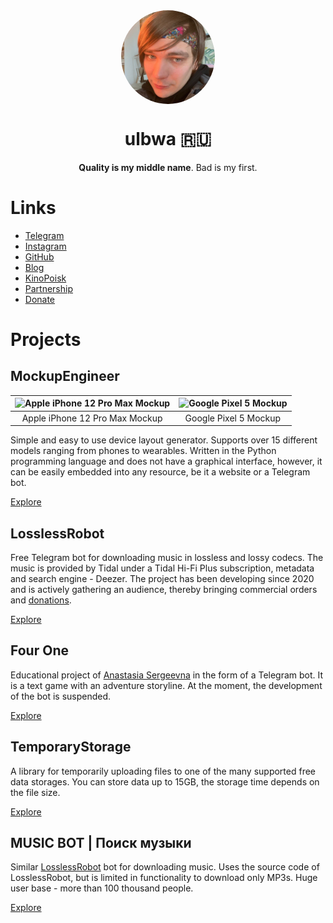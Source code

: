 <div align="center">
  <img align="center" style="border-radius: 50%;" width="150" src="https://raw.githubusercontent.com/ulbwa/ulbwa/main/static/favico.jpg" alt="favico.jpg">
  <h1>ulbwa 🇷🇺</h1>
  <p><b>Quality is my middle name</b>. Bad is my first.</p>
</div>

# Links

* [Telegram](https://ulbwa.github.io/go?to=telegram)
* [Instagram](https://ulbwa.github.io/go?to=instagram)
* [GitHub](https://ulbwa.github.io/go?to=github)
* [Blog](https://ulbwa.github.io/go?to=blog)
* [KinoPoisk](https://ulbwa.github.io/go?to=kinopoisk)
* [Partnership](https://ulbwa.github.io/go?to=partner)
* [Donate](https://ulbwa.github.io/go?to=donate)

# Projects

## MockupEngineer
![Apple iPhone 12 Pro Max Mockup](https://raw.githubusercontent.com/ulbwazhine/MockupEngineer/main/MockupEngineer/templates/iphone12promax/example.png) | ![Google Pixel 5 Mockup](https://raw.githubusercontent.com/ulbwazhine/MockupEngineer/main/MockupEngineer/templates/pixel5/example.png)
:---: | :---:
Apple iPhone 12 Pro Max Mockup | Google Pixel 5 Mockup

Simple and easy to use device layout generator. Supports over 15 different models ranging from phones to wearables. Written in the Python programming language and does not have a graphical interface, however, it can be easily embedded into any resource, be it a website or a Telegram bot.

[Explore](https://github.com/ulbwazhine/MockupEngineer)

## LosslessRobot
Free Telegram bot for downloading music in lossless and lossy codecs. The music is provided by Tidal under a Tidal Hi-Fi Plus subscription, metadata and search engine - Deezer. The project has been developing since 2020 and is actively gathering an audience, thereby bringing commercial orders and [donations](https://ulbwa.github.io/go?to=donate).

[Explore](https://t.me/LosslessRobot)

## Four One
Educational project of [Anastasia Sergeevna](https://www.instagram.com/nastelvegeco/) in the form of a Telegram bot. It is a text game with an adventure storyline. At the moment, the development of the bot is suspended.

[Explore](https://t.me/fourone_bot)

## TemporaryStorage
A library for temporarily uploading files to one of the many supported free data storages. You can store data up to 15GB, the storage time depends on the file size.

[Explore](https://github.com/ulbwazhine/TemporaryStorage)

## MUSIC BOT | Поиск музыки
Similar [LosslessRobot](https://t.me/LosslessRobot) bot for downloading music. Uses the source code of LosslessRobot, but is limited in functionality to download only MP3s. Huge user base - more than 100 thousand people.

[Explore](https://t.me/SaveMuzz_Bot)
